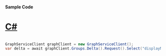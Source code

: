 #### Sample Code
# [C#](#tab/Csharp)

```C#

GraphServiceClient graphClient = new GraphServiceClient();
var delta = await graphClient.Groups.Delta().Request().Select("displayName,description,mailNickname").GetAsync();

```